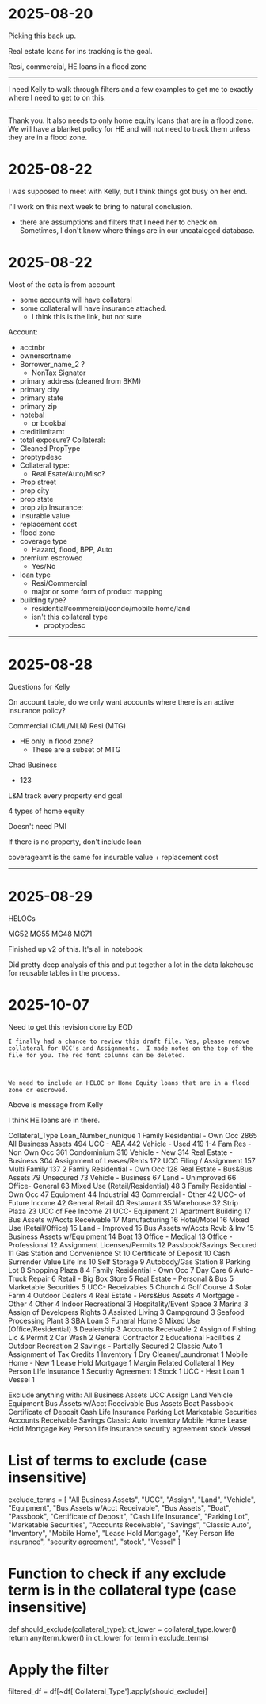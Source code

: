 # 2025-08-20

Picking this back up.

Real estate loans for ins tracking is the goal.

Resi, commercial, HE loans in a flood zone

---

I need Kelly to walk through filters and a few examples to get me to exactly where I need to get to on this.

---


Thank you. It also needs to only home equity loans that are in a flood zone. We will have a blanket policy for HE and will not need to track them unless they are in a flood zone.


# 2025-08-22

I was supposed to meet with Kelly, but I think things got busy on her end.

I'll work on this next week to bring to natural conclusion.
- there are assumptions and filters that I need her to check on. Sometimes, I don't know where things are in our uncataloged database.


# 2025-08-22

Most of the data is from account
- some accounts will have collateral
- some collateral will have insurance attached.
    - I think this is the link, but not sure


Account:
- acctnbr
- ownersortname
- Borrower_name_2 ?
    - NonTax Signator
- primary address (cleaned from BKM)
- primary city
- primary state
- primary zip
- notebal 
    - or bookbal
- creditlimitamt
- total exposure?
Collateral:
- Cleaned PropType
- proptypdesc
- Collateral type:
    - Real Esate/Auto/Misc?
- Prop street
- prop city
- prop state
- prop zip
Insurance:
- insurable value
- replacement cost
- flood zone
- coverage type
    - Hazard, flood, BPP, Auto
- premium escrowed
    - Yes/No
- loan type
    - Resi/Commercial
    - major or some form of product mapping
- building type?
    - residential/commercial/condo/mobile home/land
    - isn't this collateral type
        - proptypdesc



----
# 2025-08-28

Questions for Kelly

On account table, do we only want accounts where there is an active insurance policy?

Commercial (CML/MLN)
Resi (MTG)
- HE only in flood zone?
    - These are a subset of MTG


Chad Business
- 123
    

L&M track every property end goal

4 types of home equity

Doesn't need PMI

If there is no property, don't include loan

coverageamt is the same for insurable value + replacement cost


----
# 2025-08-29

HELOCs

MG52
MG55
MG48
MG71

Finished up v2 of this. It's all in notebook

Did pretty deep analysis of this and put together a lot in the data lakehouse for reusable tables in the process.

# 2025-10-07

Need to get this revision done by EOD

```text
I finally had a chance to review this draft file. Yes, please remove collateral for UCC’s and Assignments.  I made notes on the top of the file for you. The red font columns can be deleted.

 

We need to include an HELOC or Home Equity loans that are in a flood zone or escrowed.
```

Above is message from Kelly

I think HE loans are in there.


Collateral_Type	Loan_Number_nunique
1 Family Residential - Own Occ	2865
All Business Assets	494
UCC - ABA	442
Vehicle - Used	419
1-4 Fam Res - Non Own Occ	361
Condominium	316
Vehicle - New	314
Real Estate - Business	304
Assignment of Leases/Rents	172
UCC Filing / Assignment	157
Multi Family	137
2 Family Residential - Own Occ	128
Real Estate - Bus&Bus Assets	79
Unsecured	73
Vehicle - Business	67
Land - Unimproved	66
Office- General	63
Mixed Use (Retail/Residential)	48
3 Family Residential - Own Occ	47
Equipment	44
Industrial	43
Commercial - Other	42
UCC- of Future Income	42
General Retail	40
Restaurant	35
Warehouse	32
Strip Plaza	23
UCC of Fee Income	21
UCC- Equipment	21
Apartment Building	17
Bus Assets w/Accts Receivable	17
Manufacturing	16
Hotel/Motel	16
Mixed Use (Retail/Office)	15
Land - Improved	15
Bus Assets w/Accts Rcvb & Inv	15
Business Assets w/Equipment	14
Boat	13
Office - Medical	13
Office - Professional	12
Assignment Licenses/Permits	12
Passbook/Savings Secured	11
Gas Station and Convenience St	10
Certificate of Deposit	10
Cash Surrender Value Life Ins	10
Self Storage	9
Autobody/Gas Station	8
Parking Lot	8
Shopping Plaza	8
4 Family Residential - Own Occ	7
Day Care	6
Auto-Truck Repair	6
Retail - Big Box Store	5
Real Estate - Personal & Bus	5
Marketable Securities	5
UCC- Receivables	5
Church	4
Golf Course	4
Solar Farm	4
Outdoor Dealers	4
Real Estate - Pers&Bus Assets	4
Mortgage - Other	4
Other	4
Indoor Recreational	3
Hospitality/Event Space	3
Marina	3
Assign of Developers Rights	3
Assisted Living	3
Campground	3
Seafood Processing Plant	3
SBA Loan	3
Funeral Home	3
Mixed Use (Office/Residential)	3
Dealership	3
Accounts Receivable	2
Assign of Fishing Lic & Permit	2
Car Wash	2
General Contractor	2
Educational Facilities	2
Outdoor Recreation	2
Savings - Partially Secured	2
Classic Auto	1
Assignment of Tax Credits	1
Inventory	1
Dry Cleaner/Laundromat	1
Mobile Home - New	1
Lease Hold Mortgage	1
Margin Related Collateral	1
Key Person LIfe Insurance	1
Security Agreement	1
Stock	1
UCC - Heat Loan	1
Vessel	1

Exclude anything with:
All Business Assets
UCC
Assign
Land
Vehicle
Equipment
Bus Assets w/Acct Receivable
Bus Assets
Boat
Passbook
Certificate of Deposit
Cash Life Insurance
Parking Lot
Marketable Securities
Accounts Receivable
Savings
Classic Auto
Inventory
Mobile Home
Lease Hold Mortgage
Key Person life insurance
security agreement
stock
Vessel



# List of terms to exclude (case insensitive)
exclude_terms = [
    "All Business Assets",
    "UCC",
    "Assign",
    "Land",
    "Vehicle",
    "Equipment",
    "Bus Assets w/Acct Receivable",
    "Bus Assets",
    "Boat",
    "Passbook",
    "Certificate of Deposit",
    "Cash Life Insurance",
    "Parking Lot",
    "Marketable Securities",
    "Accounts Receivable",
    "Savings",
    "Classic Auto",
    "Inventory",
    "Mobile Home",
    "Lease Hold Mortgage",
    "Key Person life insurance",
    "security agreement",
    "stock",
    "Vessel"
]

# Function to check if any exclude term is in the collateral type (case insensitive)
def should_exclude(collateral_type):
    ct_lower = collateral_type.lower()
    return any(term.lower() in ct_lower for term in exclude_terms)

# Apply the filter
filtered_df = df[~df['Collateral_Type'].apply(should_exclude)]
